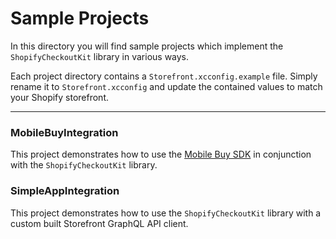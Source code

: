 # Sample Projects

In this directory you will find sample projects which implement the `ShopifyCheckoutKit` library in various ways.

Each project directory contains a `Storefront.xcconfig.example` file. Simply rename it to `Storefront.xcconfig` and update the contained values to match your Shopify storefront.

---

### MobileBuyIntegration

This project demonstrates how to use the [Mobile Buy SDK](https://github.com/Shopify/mobile-buy-sdk-ios) in conjunction with the `ShopifyCheckoutKit` library.

### SimpleAppIntegration

This project demonstrates how to use the `ShopifyCheckoutKit` library with a custom built Storefront GraphQL API client.
